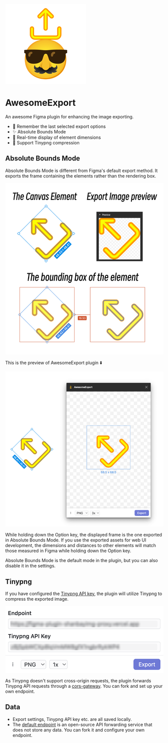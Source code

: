 ![](./logo.png)

# AwesomeExport

An awesome Figma plugin for enhancing the image exporting.

- 🧠 Remember the last selected export options
- ✨ Absolute Bounds Mode
- 🔎 Real-time display of element dimensions
- 🐼 Support Tinypng compression

## Absolute Bounds Mode

Absolute Bounds Mode is different from Figma's default export method. It exports the frame containing the elements rather than the rendering box.

![](./docs-abm-1.png)

This is the preview of AwesomeExport plugin ⬇️

![](./docs-abm-2.png)

While holding down the Option key, the displayed frame is the one exported in Absolute Bounds Mode. If you use the exported assets for web UI development, the dimensions and distances to other elements will match those measured in Figma while holding down the Option key.

Absolute Bounds Mode is the default mode in the plugin, but you can also disable it in the settings.

## Tinypng

If you have configured the [Tinypng API key](https://tinypng.com/developers), the plugin will utilize Tinypng to compress the exported image.

![](./docs-tinypng.png)

As Tinypng doesn't support cross-origin requests, the plugin forwards Tinypng API requests through a [cors-gateway](https://github.com/taterboom/cors-gateway). You can fork and set up your own endpoint.

## Data

- Export settings, Tinypng API key etc. are all saved locally.
- The [default endpoint](https://github.com/taterboom/cors-gateway) is an open-source API forwarding service that does not store any data. You can fork it and configure your own endpoint.
